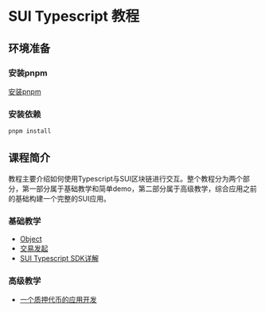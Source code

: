 # SUI Typescript 教程

## 环境准备

### 安装pnpm

[安装pnpm](https://pnpm.io/installation)

### 安装依赖

  ```bash
  pnpm install
  ```

## 课程简介
教程主要介绍如何使用Typescript与SUI区块链进行交互。整个教程分为两个部分，第一部分属于基础教学和简单demo，第二部分属于高级教学，综合应用之前的基础构建一个完整的SUI应用。

### 基础教学
- [Object](./tutorial-1/README.md)
- [交易发起](./tutorial-2/README.md)
- [SUI Typescript SDK详解](./tutorial-3/README.md)

### 高级教学
- [一个质押代币的应用开发](./advance-tutorial/README.md)

